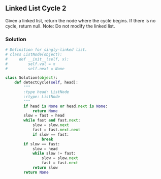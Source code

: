 ## Linked List Cycle 2

Given a linked list, return the node where the cycle begins. If there is no cycle, return null.
Note: Do not modify the linked list.

### Solution

```python
# Definition for singly-linked list.
# class ListNode(object):
#     def __init__(self, x):
#         self.val = x
#         self.next = None

class Solution(object):
    def detectCycle(self, head):
        """
        :type head: ListNode
        :rtype: ListNode
        """
        if head is None or head.next is None:
            return None
        slow = fast = head
        while fast and fast.next:
            slow = slow.next
            fast = fast.next.next
            if slow == fast:
                break
        if slow == fast:
            slow = head
            while slow != fast:
                slow = slow.next
                fast = fast.next
            return slow
        return None
```
